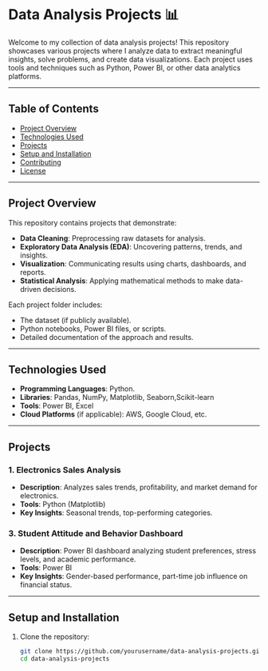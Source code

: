 # Data Analysis Projects 📊

Welcome to my collection of data analysis projects! This repository showcases various projects where I analyze data to extract meaningful insights, solve problems, and create data visualizations. Each project uses tools and techniques such as Python, Power BI, or other data analytics platforms.

---

## Table of Contents
- [Project Overview](#project-overview)
- [Technologies Used](#technologies-used)
- [Projects](#projects)
- [Setup and Installation](#setup-and-installation)
- [Contributing](#contributing)
- [License](#license)

---

## Project Overview
This repository contains projects that demonstrate:
- **Data Cleaning**: Preprocessing raw datasets for analysis.
- **Exploratory Data Analysis (EDA)**: Uncovering patterns, trends, and insights.
- **Visualization**: Communicating results using charts, dashboards, and reports.
- **Statistical Analysis**: Applying mathematical methods to make data-driven decisions.

Each project folder includes:
- The dataset (if publicly available).
- Python notebooks, Power BI files, or scripts.
- Detailed documentation of the approach and results.

---

## Technologies Used
- **Programming Languages**: Python.
- **Libraries**: Pandas, NumPy, Matplotlib, Seaborn,Scikit-learn
- **Tools**: Power BI, Excel
- **Cloud Platforms** (if applicable): AWS, Google Cloud, etc.

---

## Projects

### 1. **Electronics Sales Analysis**
- **Description**: Analyzes sales trends, profitability, and market demand for electronics.
- **Tools**: Python (Matplotlib)
- **Key Insights**: Seasonal trends, top-performing categories.

### 3. **Student Attitude and Behavior Dashboard**
- **Description**: Power BI dashboard analyzing student preferences, stress levels, and academic performance.
- **Tools**: Power BI
- **Key Insights**: Gender-based performance, part-time job influence on financial status.

---

## Setup and Installation
1. Clone the repository:
   ```bash
   git clone https://github.com/yourusername/data-analysis-projects.git
   cd data-analysis-projects
